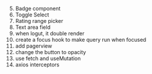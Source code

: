 5. Badge component
6. Toggle Select
7. Rating range picker
8. Text area field
9. when logut, it double render
10. create a focus hook to make query run when focused
11. add pagerview
12. change the button to opacity
13. use fetch and useMutation
14. axios interceptors
